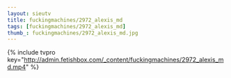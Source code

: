 ```yaml
--- 
layout: sieutv
title: fuckingmachines/2972_alexis_md
tags: [fuckingmachines/2972_alexis_md]
thumb_: fuckingmachines/2972_alexis_md.jpg
---
```

{% include tvpro key="http://admin.fetishbox.com/_content/fuckingmachines/2972_alexis_md.mp4" %} 
